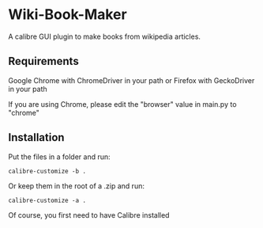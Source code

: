 # Wiki-Book-Maker
A calibre GUI plugin to make books from wikipedia articles.

## Requirements

  Google Chrome with ChromeDriver in your path
  or
  Firefox with GeckoDriver in your path
  
  If you are using Chrome, please edit the "browser" value in main.py to "chrome"
  
## Installation

  Put the files in a folder and run:
  
    calibre-customize -b .
    
  Or keep them in the root of a .zip and run:
  
    calibre-customize -a .
    
  Of course, you first need to have Calibre installed
  
  
